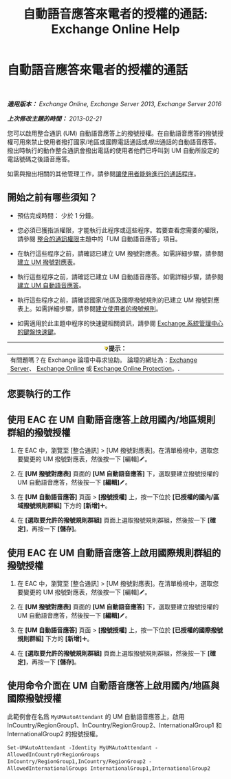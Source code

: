 ﻿---
title: '自動語音應答來電者的授權的通話: Exchange Online Help'
TOCTitle: 自動語音應答來電者的授權的通話
ms:assetid: c6c94fad-64df-44aa-a198-980f017ef716
ms:mtpsurl: https://technet.microsoft.com/zh-tw/library/Bb691238(v=EXCHG.150)
ms:contentKeyID: 51409215
ms.date: 05/23/2018
mtps_version: v=EXCHG.150
ms.translationtype: MT
---

# 自動語音應答來電者的授權的通話

 

_**適用版本：** Exchange Online, Exchange Server 2013, Exchange Server 2016_

_**上次修改主題的時間：** 2013-02-21_

您可以啟用整合通訊 (UM) 自動語音應答上的撥號授權。在自動語音應答的撥號授權可用來禁止使用者撥打國家/地區或國際電話通話或*撥出*通話的自動語音應答。撥出時執行的動作整合通訊會撥出電話的使用者他們已呼叫到 UM 自動所設定的電話號碼之後語音應答。

如需與撥出相關的其他管理工作，請參閱[讓使用者能夠進行的通話程序](allowing-users-to-make-calls-procedures-exchange-2013-help.md)。

## 開始之前有哪些須知？

  - 預估完成時間： 少於 1 分鐘。

  - 您必須已獲指派權限，才能執行此程序或這些程序。若要查看您需要的權限，請參閱 [整合的通訊權限](unified-messaging-permissions-exchange-2013-help.md)主題中的「UM 自動語音應答」項目。

  - 在執行這些程序之前，請確認已建立 UM 撥號對應表。如需詳細步驟，請參閱[建立 UM 撥號對應表](create-a-um-dial-plan-exchange-2013-help.md)。

  - 執行這些程序之前，請確認已建立 UM 自動語音應答。如需詳細步驟，請參閱[建立 UM 自動語音應答](create-a-um-auto-attendant-exchange-2013-help.md)。

  - 執行這些程序之前，請確認國家/地區及國際撥號規則的已建立 UM 撥號對應表上。如需詳細步驟，請參閱[建立使用者的撥號規則](create-dialing-rules-for-users-exchange-2013-help.md)。

  - 如需適用於此主題中程序的快速鍵相關資訊，請參閱 [Exchange 系統管理中心的鍵盤快速鍵](keyboard-shortcuts-in-the-exchange-admin-center-exchange-online-protection-help.md)。

<table>
<thead>
<tr class="header">
<th><img src="images/Bb124558.tip(EXCHG.150).gif" title="提示" alt="提示" />提示：</th>
</tr>
</thead>
<tbody>
<tr class="odd">
<td>有問題嗎？在 Exchange 論壇中尋求協助。 論壇的網址為：<a href="https://go.microsoft.com/fwlink/p/?linkid=60612">Exchange Server</a>、 <a href="https://go.microsoft.com/fwlink/p/?linkid=267542">Exchange Online</a> 或 <a href="https://go.microsoft.com/fwlink/p/?linkid=285351">Exchange Online Protection</a>。.</td>
</tr>
</tbody>
</table>


## 您要執行的工作

## 使用 EAC 在 UM 自動語音應答上啟用國內/地區規則群組的撥號授權

1.  在 EAC 中，瀏覽至 \[整合通訊\] \> \[UM 撥號對應表\]。在清單檢視中，選取您要變更的 UM 撥號對應表，然後按一下 \[編輯\]![編輯圖示](images/JJ218640.6f53ccb2-1f13-4c02-bea0-30690e6ea71d(EXCHG.150).gif "編輯圖示")。

2.  在 **\[UM 撥號對應表\]** 頁面的 **\[UM 自動語音應答\]** 下，選取要建立撥號授權的 UM 自動語音應答，然後按一下 **\[編輯\]**![編輯圖示](images/JJ218640.6f53ccb2-1f13-4c02-bea0-30690e6ea71d(EXCHG.150).gif "編輯圖示")。

3.  在 **\[UM 自動語音應答\]** 頁面 \> **\[撥號授權\]** 上，按一下位於 **\[已授權的國內/區域撥號規則群組\]** 下方的 **\[新增\]**![加入圖示](images/JJ218640.c1e75329-d6d7-4073-a27d-498590bbb558(EXCHG.150).gif "加入圖示")。

4.  在 **\[選取要允許的撥號規則群組\]** 頁面上選取撥號規則群組，然後按一下 **\[確定\]**，再按一下 **\[儲存\]**。

## 使用 EAC 在 UM 自動語音應答上啟用國際規則群組的撥號授權

1.  在 EAC 中，瀏覽至 \[整合通訊\] \> \[UM 撥號對應表\]。在清單檢視中，選取您要變更的 UM 撥號對應表，然後按一下 \[編輯\]![編輯圖示](images/JJ218640.6f53ccb2-1f13-4c02-bea0-30690e6ea71d(EXCHG.150).gif "編輯圖示")。

2.  在 **\[UM 撥號對應表\]** 頁面的 **\[UM 自動語音應答\]** 下，選取要建立撥號授權的 UM 自動語音應答，然後按一下 **\[編輯\]**![編輯圖示](images/JJ218640.6f53ccb2-1f13-4c02-bea0-30690e6ea71d(EXCHG.150).gif "編輯圖示")。

3.  在 **\[UM 自動語音應答\]** 頁面 \> **\[撥號授權\]** 上，按一下位於 **\[已授權的國際撥號規則群組\]** 下方的 **\[新增\]**![加入圖示](images/JJ218640.c1e75329-d6d7-4073-a27d-498590bbb558(EXCHG.150).gif "加入圖示")。

4.  在 **\[選取要允許的撥號規則群組\]** 頁面上選取撥號規則群組，然後按一下 **\[確定\]**，再按一下 **\[儲存\]**。

## 使用命令介面在 UM 自動語音應答上啟用國內/地區與國際撥號授權

此範例會在名爲 `MyUMAutoAttendant` 的 UM 自動語音應答上，啟用 InCountry/RegionGroup1、InCountry/RegionGroup2、InternationalGroup1 和 InternationalGroup2 的撥號授權。

    Set-UMAutoAttendant -Identity MyUMAutoAttendant -AllowedInCountryOrRegionGroups InCountry/RegionGroup1,InCountry/RegionGroup2 -AllowedInternationalGroups InternationalGroup1,InternationalGroup2

